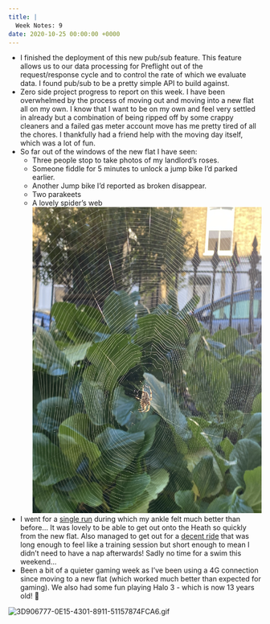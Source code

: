 ```yaml
---
title: |
  Week Notes: 9
date: 2020-10-25 00:00:00 +0000
---
```


- I finished the deployment of this new pub/sub feature. This feature allows us to our data processing for Preflight out of the request/response cycle and to control the rate of which we evaluate data. I found pub/sub to be a pretty simple API to build against.
- Zero side project progress to report on this week. I have been overwhelmed by the process of moving out and moving into a new flat all on my own. I know that I want to be on my own and feel very settled in already but a combination of being ripped off by some crappy cleaners and a failed gas meter account move has me pretty tired of all the chores. I thankfully had a friend help with the moving day itself, which was a lot of fun.
- So far out of the windows of the new flat I have seen:
    - Three people stop to take photos of my landlord’s roses.
    - Someone fiddle for 5 minutes to unlock a jump bike I’d parked earlier.
    - Another Jump bike I’d reported as broken disappear.
    - Two parakeets
    - A lovely spider’s web
        ![210C5A08-468E-4388-8B29-F053712ABA2F.jpeg](210C5A08-468E-4388-8B29-F053712ABA2F.jpeg)
- I went for a [single run](https://www.strava.com/activities/4227461397) during which my ankle felt much better than before... It was lovely to be able to get out onto the Heath so quickly from the new flat. Also managed to get out for a [decent ride](https://www.strava.com/activities/4236333297) that was long enough to feel like a training session but short enough to mean I didn’t need to have a nap afterwards! Sadly no time for a swim this weekend...
- Been a bit of a quieter gaming week as I’ve been using a 4G connection since moving to a new flat (which worked much better than expected for gaming). We also had some fun playing Halo 3 - which is now 13 years old! 👴

![3D906777-0E15-4301-8911-51157874FCA6.gif](3D906777-0E15-4301-8911-51157874FCA6.gif)
